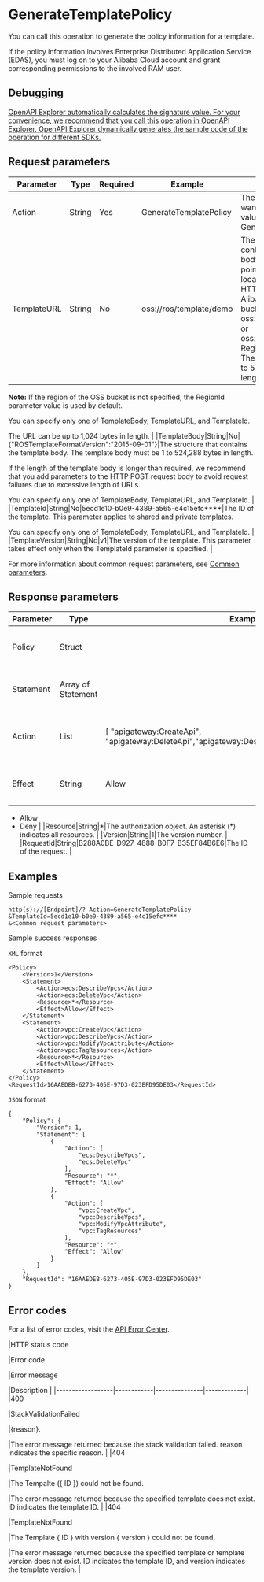 # GenerateTemplatePolicy

You can call this operation to generate the policy information for a template.

If the policy information involves Enterprise Distributed Application Service \(EDAS\), you must log on to your Alibaba Cloud account and grant corresponding permissions to the involved RAM user.

## Debugging

[OpenAPI Explorer automatically calculates the signature value. For your convenience, we recommend that you call this operation in OpenAPI Explorer. OpenAPI Explorer dynamically generates the sample code of the operation for different SDKs.](https://api.aliyun.com/#product=ROS&api=GenerateTemplatePolicy&type=RPC&version=2019-09-10)

## Request parameters

|Parameter|Type|Required|Example|Description|
|---------|----|--------|-------|-----------|
|Action|String|Yes|GenerateTemplatePolicy|The operation that you want to perform. Set the value to GenerateTemplatePolicy. |
|TemplateURL|String|No|oss://ros/template/demo|The URL of the file that contains the template body. The URL must point to a template located in an HTTP or HTTPS web server or an Alibaba Cloud OSS bucket. Examples: oss://ros/template/demo or oss://ros/template/demo?RegionId=cn-hangzhou. The template can be up to 524,288 bytes in length.

**Note:** If the region of the OSS bucket is not specified, the RegionId parameter value is used by default.

You can specify only one of TemplateBody, TemplateURL, and TemplateId.

The URL can be up to 1,024 bytes in length. |
|TemplateBody|String|No|\{"ROSTemplateFormatVersion":"2015-09-01"\}|The structure that contains the template body. The template body must be 1 to 524,288 bytes in length.

If the length of the template body is longer than required, we recommend that you add parameters to the HTTP POST request body to avoid request failures due to excessive length of URLs.

You can specify only one of TemplateBody, TemplateURL, and TemplateId. |
|TemplateId|String|No|5ecd1e10-b0e9-4389-a565-e4c15efc\*\*\*\*|The ID of the template. This parameter applies to shared and private templates.

You can specify only one of TemplateBody, TemplateURL, and TemplateId. |
|TemplateVersion|String|No|v1|The version of the template. This parameter takes effect only when the TemplateId parameter is specified. |

For more information about common request parameters, see [Common parameters](~~131957~~).

## Response parameters

|Parameter|Type|Example|Description|
|---------|----|-------|-----------|
|Policy|Struct| |The information of the policy. |
|Statement|Array of Statement| |Details about the policy information. |
|Action|List|\[ "apigateway:CreateApi", "apigateway:DeleteApi","apigateway:DescribeApi","apigateway:ModifyApi"\]|The operation on the specified resource. |
|Effect|String|Allow|The permission effect. Valid values:

-   Allow
-   Deny |
|Resource|String|\*|The authorization object. An asterisk \(\*\) indicates all resources. |
|Version|String|1|The version number. |
|RequestId|String|B288A0BE-D927-4888-B0F7-B35EF84B6E6|The ID of the request. |

## Examples

Sample requests

```
http(s)://[Endpoint]/? Action=GenerateTemplatePolicy
&TemplateId=5ecd1e10-b0e9-4389-a565-e4c15efc****
&<Common request parameters>
```

Sample success responses

`XML` format

```
<Policy>
    <Version>1</Version>
    <Statement>
        <Action>ecs:DescribeVpcs</Action>
        <Action>ecs:DeleteVpc</Action>
        <Resource>*</Resource>
        <Effect>Allow</Effect>
    </Statement>
    <Statement>
        <Action>vpc:CreateVpc</Action>
        <Action>vpc:DescribeVpcs</Action>
        <Action>vpc:ModifyVpcAttribute</Action>
        <Action>vpc:TagResources</Action>
        <Resource>*</Resource>
        <Effect>Allow</Effect>
    </Statement>
</Policy>
<RequestId>16AAEDEB-6273-405E-97D3-023EFD95DE03</RequestId>
```

`JSON` format

```
{
    "Policy": {
        "Version": 1,
        "Statement": [
            {
                "Action": [
                    "ecs:DescribeVpcs",
                    "ecs:DeleteVpc"
                ],
                "Resource": "*",
                "Effect": "Allow"
            },
            {
                "Action": [
                    "vpc:CreateVpc",
                    "vpc:DescribeVpcs",
                    "vpc:ModifyVpcAttribute",
                    "vpc:TagResources"
                ],
                "Resource": "*",
                "Effect": "Allow"
            }
        ]
    },
    "RequestId": "16AAEDEB-6273-405E-97D3-023EFD95DE03"
}
```

## Error codes

For a list of error codes, visit the [API Error Center](https://error-center.alibabacloud.com/status/product/ROS).

|HTTP status code

|Error code

|Error message

|Description |
|------------------|------------|---------------|-------------|
|400

|StackValidationFailed

|\{reason\}.

|The error message returned because the stack validation failed. reason indicates the specific reason. |
|404

|TemplateNotFound

|The Tempalte \(\{ ID \}\) could not be found.

|The error message returned because the specified template does not exist. ID indicates the template ID. |
|404

|TemplateNotFound

|The Template \{ ID \} with version \{ version \} could not be found.

|The error message returned because the specified template or template version does not exist. ID indicates the template ID, and version indicates the template version. |

